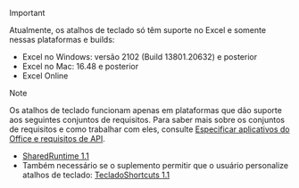 > [!IMPORTANT]
> Atualmente, os atalhos de teclado só têm suporte no Excel e somente nessas plataformas e builds:
>
>- Excel no Windows: versão 2102 (Build 13801.20632) e posterior
>- Excel no Mac: 16.48 e posterior
>- Excel Online

> [!NOTE]
> Os atalhos de teclado funcionam apenas em plataformas que dão suporte aos seguintes conjuntos de requisitos. Para saber mais sobre os conjuntos de requisitos e como trabalhar com eles, consulte [Especificar aplicativos do Office e requisitos de API](../develop/specify-office-hosts-and-api-requirements.md).
>
> - [SharedRuntime 1.1](/javascript/api/requirement-sets/common/shared-runtime-requirement-sets)
> - Também necessário se o suplemento permitir que o usuário personalize atalhos de teclado: [TecladoShortcuts 1.1](/javascript/api/requirement-sets/common/keyboard-shortcuts-requirement-sets)